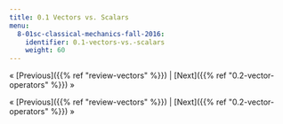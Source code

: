 ```yaml
---
title: 0.1 Vectors vs. Scalars
menu:
  8-01sc-classical-mechanics-fall-2016:
    identifier: 0.1-vectors-vs.-scalars
    weight: 60
---
```

« [Previous]({{% ref "review-vectors" %}}) | [Next]({{% ref "0.2-vector-operators" %}}) »

« [Previous]({{% ref "review-vectors" %}}) | [Next]({{% ref "0.2-vector-operators" %}}) »